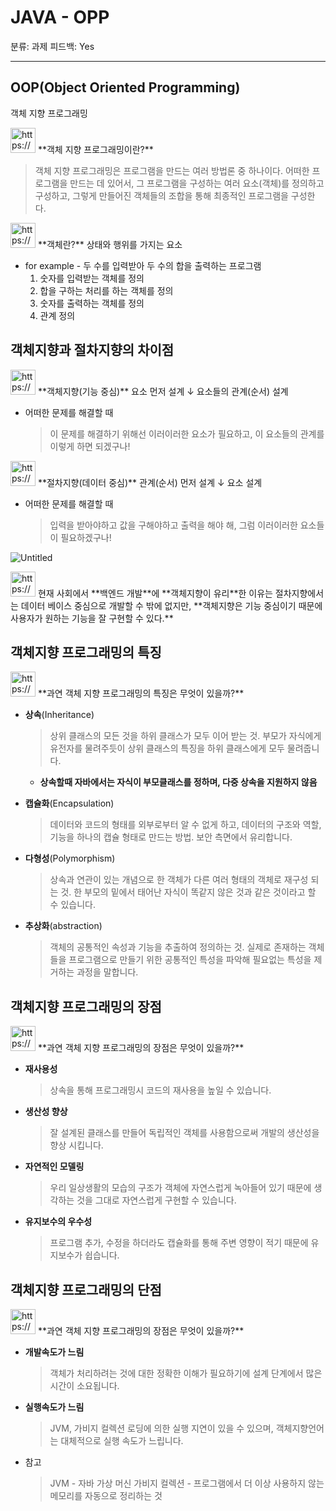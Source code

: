 # JAVA - OPP

분류: 과제
피드백: Yes

---

## OOP(Object Oriented Programming)
객체 지향 프로그래밍

<aside>
<img src="https://www.notion.so/icons/coffee_gray.svg" alt="https://www.notion.so/icons/coffee_gray.svg" width="40px" /> **객체 지향 프로그래밍이란?**

> 객체 지향 프로그래밍은 프로그램을 만드는 여러 방법론 중 하나이다.
어떠한 프로그램을 만드는 데 있어서, 그 프로그램을 구성하는 여러 요소(객체)를 정의하고 구성하고, 그렇게 만들어진 객체들의 조합을 통해 최종적인 프로그램을 구성한다.
> 
</aside>

<aside>
<img src="https://www.notion.so/icons/attachment_gray.svg" alt="https://www.notion.so/icons/attachment_gray.svg" width="40px" /> **객체란?**
상태와 행위를 가지는 요소

</aside>

- for example - 두 수를 입력받아 두 수의 합을 출력하는 프로그램
    1. 숫자를 입력받는 객체를 정의
    2. 합을 구하는 처리를 하는 객체를 정의
    3. 숫자를 출력하는 객체를 정의
    4. 관계 정의
    

## 객체지향과 절차지향의 차이점

<aside>
<img src="https://www.notion.so/icons/coffee_gray.svg" alt="https://www.notion.so/icons/coffee_gray.svg" width="40px" /> **객체지향(기능 중심)**
요소 먼저 설계 
↓
요소들의 관계(순서) 설계

</aside>

- 어떠한 문제를 해결할 때
    
    > 이 문제를 해결하기 위해선 이러이러한 요소가 필요하고, 이 요소들의 관계를 이렇게 하면 되겠구나!
    > 

<aside>
<img src="https://www.notion.so/icons/checklist_gray.svg" alt="https://www.notion.so/icons/checklist_gray.svg" width="40px" /> **절차지향(데이터 중심)**
관계(순서) 먼저 설계
↓
요소 설계

</aside>

- 어떠한 문제를 해결할 때
    
    > 입력을 받아야하고 값을 구해야하고 출력을 해야 해, 그럼 이러이러한 요소들이 필요하겠구나!
    > 

![Untitled](JAVA%20-%20OPP%20897016cd2e844c6583627f6cfe75cb47/Untitled.png)

<aside>
<img src="https://www.notion.so/icons/attachment_gray.svg" alt="https://www.notion.so/icons/attachment_gray.svg" width="40px" /> 현재 사회에서 **백엔드 개발**에 **객체지향이 유리**한 이유는 절차지향에서는 데이터 베이스 중심으로 개발할 수 밖에 없지만, **객체지향은 기능 중심이기 때문에 사용자가 원하는 기능을 잘 구현할 수 있다.**

</aside>

## 객체지향 프로그래밍의 특징

<aside>
<img src="https://www.notion.so/icons/coffee_gray.svg" alt="https://www.notion.so/icons/coffee_gray.svg" width="40px" /> **과연 객체 지향 프로그래밍의 특징은 무엇이 있을까?**

- **상속**(Inheritance)
    
    > 상위 클래스의 모든 것을 하위 클래스가 모두 이어 받는 것.
    부모가 자식에게 유전자를 물려주듯이 상위 클래스의 특징을 하위 클래스에게 모두 물려줍니다.
    > 
    - **상속할때 자바에서는 자식이 부모클래스를 정하며, 다중 상속을 지원하지 않음**
- **캡슐화**(Encapsulation)
    
    > 데이터와 코드의  형태를 외부로부터 알 수 없게 하고, 데이터의 구조와 역할, 기능을 하나의 캡슐 형태로 만드는 방법.
    보안 측면에서 유리합니다.
    > 
- **다형성**(Polymorphism)
    
    > 상속과 연관이 있는 개념으로 한 객체가 다른 여러 형태의 객체로 재구성 되는 것.
    한 부모의 밑에서 태어난 자식이 똑같지 않은 것과 같은 것이라고 할 수 있습니다.
    > 
- **추상화**(abstraction)
    
    > 객체의 공통적인 속성과 기능을 추출하여 정의하는 것.
    실제로 존재하는 객체들을 프로그램으로 만들기 위한 공통적인 특성을 파악해 필요없는 특성을 제거하는 과정을 말합니다.
    > 
</aside>

## 객체지향 프로그래밍의 장점

<aside>
<img src="https://www.notion.so/icons/coffee_gray.svg" alt="https://www.notion.so/icons/coffee_gray.svg" width="40px" /> **과연 객체 지향 프로그래밍의 장점은 무엇이 있을까?**

- **재사용성**
    
    > 상속을 통해 프로그래밍시 코드의 재사용을 높일 수 있습니다.
    > 
- **생산성 향상**
    
    > 잘 설계된 클래스를 만들어 독립적인 객체를 사용함으로써 개발의 생산성을 향상 시킵니다.
    > 
- **자연적인 모델링**
    
    > 우리 일상생활의 모습의 구조가 객체에 자연스럽게 녹아들어 있기 때문에 생각하는 것을 그대로 자연스럽게 구현할 수 있습니다.
    > 
- **유지보수의 우수성**
    
    > 프로그램 추가, 수정을 하더라도 캡슐화를 통해 주변 영향이 적기 때문에 유지보수가 쉽습니다.
    > 
</aside>

## 객체지향 프로그래밍의 단점

<aside>
<img src="https://www.notion.so/icons/coffee_gray.svg" alt="https://www.notion.so/icons/coffee_gray.svg" width="40px" /> **과연 객체 지향 프로그래밍의 장점은 무엇이 있을까?**

- **개발속도가 느림**
    
    > 객체가 처리하려는 것에 대한 정확한 이해가 필요하기에 설계 단계에서 많은 시간이 소요됩니다.
    > 
- **실행속도가 느림**
    
    > JVM, 가비지 컬렉션 로딩에 의한 실행 지연이 있을 수 있으며, 객체지향언어는 대체적으로 실행 속도가 느립니다.
    > 
</aside>

- 참고
    
    > JVM - 자바 가상 머신
    가비지 컬렉션 - 프로그램에서 더 이상 사용하지 않는 메모리를 자동으로 정리하는 것
    >